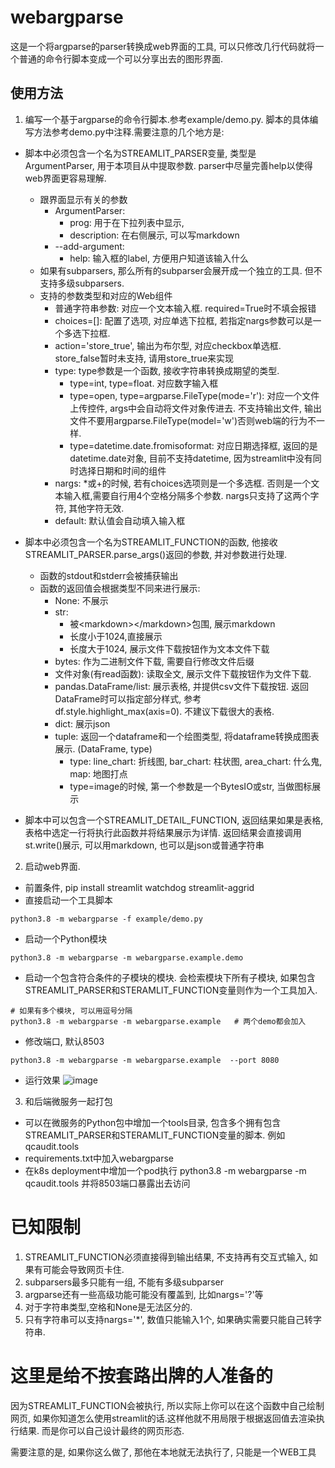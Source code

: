 # webargparse

这是一个将argparse的parser转换成web界面的工具, 可以只修改几行代码就将一个普通的命令行脚本变成一个可以分享出去的图形界面.

## 使用方法

1. 编写一个基于argparse的命令行脚本.参考example/demo.py. 脚本的具体编写方法参考demo.py中注释.需要注意的几个地方是:
* 脚本中必须包含一个名为STREAMLIT_PARSER变量, 类型是ArgumentParser, 用于本项目从中提取参数. parser中尽量完善help以使得web界面更容易理解.
    * 跟界面显示有关的参数
        * ArgumentParser:
            * prog: 用于在下拉列表中显示,
            * description: 在右侧展示, 可以写markdown
        * --add-argument:
            * help: 输入框的label, 方便用户知道该输入什么
    * 如果有subparsers, 那么所有的subparser会展开成一个独立的工具. 但不支持多级subparsers.
    * 支持的参数类型和对应的Web组件
        * 普通字符串参数: 对应一个文本输入框.  required=True时不填会报错
        * choices=[]: 配置了选项, 对应单选下拉框, 若指定nargs参数可以是一个多选下拉框.
        * action='store_true', 输出为布尔型, 对应checkbox单选框. store_false暂时未支持, 请用store_true来实现
        * type: type参数是一个函数, 接收字符串转换成期望的类型.
            * type=int, type=float. 对应数字输入框
            * type=open, type=argparse.FileType(mode='r'): 对应一个文件上传控件, args中会自动将文件对象传进去. 不支持输出文件, 输出文件不要用argparse.FileType(model='w')否则web端的行为不一样.
            * type=datetime.date.fromisoformat: 对应日期选择框, 返回的是datetime.date对象, 目前不支持datetime, 因为streamlit中没有同时选择日期和时间的组件
        * nargs: *或+的时候, 若有choices选项则是一个多选框. 否则是一个文本输入框,需要自行用4个空格分隔多个参数. nargs只支持了这两个字符, 其他字符无效.
        * default: 默认值会自动填入输入框
* 脚本中必须包含一个名为STREAMLIT_FUNCTION的函数, 他接收STREAMLIT_PARSER.parse_args()返回的参数, 并对参数进行处理.
    * 函数的stdout和stderr会被捕获输出
    * 函数的返回值会根据类型不同来进行展示:
        * None: 不展示
        * str: 
            * 被&lt;markdown>&lt;/markdown>包围, 展示markdown
            * 长度小于1024,直接展示
            * 长度大于1024, 展示文件下载按钮作为文本文件下载
        * bytes: 作为二进制文件下载, 需要自行修改文件后缀
        * 文件对象(有read函数): 读取全文, 展示文件下载按钮作为文件下载.
        * pandas.DataFrame/list: 展示表格, 并提供csv文件下载按钮. 返回DataFrame时可以指定部分样式, 参考df.style.highlight_max(axis=0). 不建议下载很大的表格.
        * dict: 展示json
        * tuple: 返回一个dataframe和一个绘图类型, 将dataframe转换成图表展示. (DataFrame, type)
            * type: line_chart: 折线图, bar_chart: 柱状图, area_chart: 什么鬼, map: 地图打点
            * type=image的时候, 第一个参数是一个BytesIO或str, 当做图标展示

* 脚本中可以包含一个STREAMLIT_DETAIL_FUNCTION, 返回结果如果是表格, 表格中选定一行将执行此函数并将结果展示为详情. 返回结果会直接调用st.write()展示, 可以用markdown, 也可以是json或普通字符串

2. 启动web界面.
* 前置条件, pip install streamlit watchdog streamlit-aggrid
* 直接启动一个工具脚本
```
python3.8 -m webargparse -f example/demo.py
```
* 启动一个Python模块
```
python3.8 -m webargparse -m webargparse.example.demo
```
* 启动一个包含符合条件的子模块的模块.  会检索模块下所有子模块, 如果包含STREAMLIT_PARSER和STERAMLIT_FUNCTION变量则作为一个工具加入.
```
# 如果有多个模块, 可以用逗号分隔
python3.8 -m webargparse -m webargparse.example   # 两个demo都会加入
```
* 修改端口, 默认8503
```
python3.8 -m webargparse -m webargparse.example  --port 8080
```
* 运行效果
![image](https://user-images.githubusercontent.com/15196366/166636283-90c2ed47-3b6c-4298-bb62-b7bd0bd6dcc7.png)


3. 和后端微服务一起打包
* 可以在微服务的Python包中增加一个tools目录, 包含多个拥有包含STREAMLIT_PARSER和STERAMLIT_FUNCTION变量的脚本. 例如qcaudit.tools
* requirements.txt中加入webargparse
* 在k8s deployment中增加一个pod执行 python3.8 -m webargparse -m qcaudit.tools 并将8503端口暴露出去访问

# 已知限制
1. STREAMLIT_FUNCTION必须直接得到输出结果, 不支持再有交互式输入, 如果有可能会导致网页卡住.
2. subparsers最多只能有一组, 不能有多级subparser
3. argparse还有一些高级功能可能没有覆盖到, 比如nargs='?'等
4. 对于字符串类型,空格和None是无法区分的.
5. 只有字符串可以支持nargs='*', 数值只能输入1个, 如果确实需要只能自己转字符串.

# 这里是给不按套路出牌的人准备的

因为STREAMLIT_FUNCTION会被执行, 所以实际上你可以在这个函数中自己绘制网页, 如果你知道怎么使用streamlit的话.这样他就不用局限于根据返回值去渲染执行结果.  而是你可以自己设计最终的网页形态.

需要注意的是, 如果你这么做了, 那他在本地就无法执行了, 只能是一个WEB工具
